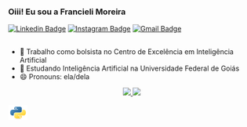 ### Oiii! Eu sou a Francieli Moreira
[![Linkedin Badge](https://img.shields.io/badge/-Francieli%20de%20Carvalho-0f4c75?style=flat-square&logo=Linkedin&logoColor=white)](https://https://www.linkedin.com/in/francielidecarvalho/)
[![Instagram Badge](https://img.shields.io/badge/-%40francielimoreira_-0f4c75?style=flat-square&logo=instagram&logoColor=white)](https://https://www.instagram.com/francielimoreira_/)
[![Gmail Badge](https://img.shields.io/badge/-francieli.mcarvalho@gmail.com-0f4c75?style=flat-square&logo=Gmail&logoColor=white)](mailto:francieli.mcarvalho@gmail.com)
##

- 🔭 Trabalho como bolsista no Centro de Excelência em Inteligência Artificial
- 🌱 Estudando Inteligência Artificial na Universidade Federal de Goiás
- 😄 Pronouns: ela/dela

<div align="center">
  <a href="https://github.com/francielimoreira">
  <img height="150em" src="https://github-readme-stats.vercel.app/api?username=francielimoreira&show_icons=true&theme=dracula&include_all_commits=true&count_private=true"/>
  <img height="150em" src="https://github-readme-stats.vercel.app/api/top-langs/?username=francielimoreira&layout=compact&langs_count=7&theme=dracula"/>
</div>
  
  <div style="display: inline_block"><br>
  <img align="center" alt="Rafa-Python" height="30" width="40" src="https://raw.githubusercontent.com/devicons/devicon/master/icons/python/python-original.svg">
</div>
  

